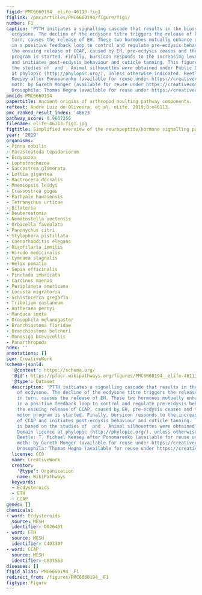 ```yaml
---
figid: PMC6660194__elife-46113-fig1
figlink: /pmc/articles/PMC6660194/figure/fig1/
number: F1
caption: 'PTTH initiates a signalling cascade that results in the biosynthesis of
  ecdysone. The decline of the ecdysone titre triggers the release of ETH that, in
  turn, causes the release of EH. These two hormones mutually enhance one another
  in a positive feedback loop to control and regulate pre-ecdysis behaviour. With
  the ensuing release of CCAP, caused by EH, pre-ecdysis ceases and the ecdysis motor
  program is started. Finally, bursicon responds to the increasing levels of CCAP
  and initiates post-ecdysis behaviour and cuticle tanning. This figure is based on
  the studies of  and . Animal silhouettes were obtained under Public Domain licence
  at phylopic (http://phylopic.org/), unless otherwise indicated. Beetle: T. Michael
  Keesey after Ponomarenko (available for reuse under https://creativecommons.org/publicdomain/zero/1.0/);
  moth: by Gareth Monger (available for reuse under https://creativecommons.org/licenses/by/3.0/);
  Drosophila: Thomas Hegna (available for reuse under https://creativecommons.org/publicdomain/zero/1.0/).'
pmcid: PMC6660194
papertitle: Ancient origins of arthropod moulting pathway components.
reftext: André Luiz de Oliveira, et al. eLife. 2019;8:e46113.
pmc_ranked_result_index: '48623'
pathway_score: 0.9607256
filename: elife-46113-fig1.jpg
figtitle: Simplified overview of the neuropeptide/hormone signalling pathway at moulting
year: '2019'
organisms:
- Pinna nobilis
- Parasteatoda tepidariorum
- Ecdysozoa
- Lophotrochozoa
- Saccostrea glomerata
- Lottia gigantea
- Bactrocera dorsalis
- Mnemiopsis leidyi
- Crassostrea gigas
- Parhyale hawaiensis
- Tetranychus urticae
- Bilateria
- Deuterostomia
- Nematostella vectensis
- Orbicella faveolata
- Panonychus citri
- Stylophora pistillata
- Caenorhabditis elegans
- Dirofilaria immitis
- Hirudo medicinalis
- Lymnaea stagnalis
- Helix pomatia
- Sepia officinalis
- Pinctada imbricata
- Carcinus maenas
- Periplaneta americana
- Locusta migratoria
- Schistocerca gregaria
- Tribolium castaneum
- Antheraea pernyi
- Manduca sexta
- Drosophila melanogaster
- Branchiostoma floridae
- Branchiostoma belcheri
- Monosiga brevicollis
- Panarthropoda
ndex: ''
annotations: []
seo: CreativeWork
schema-jsonld:
  '@context': https://schema.org/
  '@id': https://pfocr.wikipathways.org/figures/PMC6660194__elife-46113-fig1.html
  '@type': Dataset
  description: 'PTTH initiates a signalling cascade that results in the biosynthesis
    of ecdysone. The decline of the ecdysone titre triggers the release of ETH that,
    in turn, causes the release of EH. These two hormones mutually enhance one another
    in a positive feedback loop to control and regulate pre-ecdysis behaviour. With
    the ensuing release of CCAP, caused by EH, pre-ecdysis ceases and the ecdysis
    motor program is started. Finally, bursicon responds to the increasing levels
    of CCAP and initiates post-ecdysis behaviour and cuticle tanning. This figure
    is based on the studies of  and . Animal silhouettes were obtained under Public
    Domain licence at phylopic (http://phylopic.org/), unless otherwise indicated.
    Beetle: T. Michael Keesey after Ponomarenko (available for reuse under https://creativecommons.org/publicdomain/zero/1.0/);
    moth: by Gareth Monger (available for reuse under https://creativecommons.org/licenses/by/3.0/);
    Drosophila: Thomas Hegna (available for reuse under https://creativecommons.org/publicdomain/zero/1.0/).'
  license: CC0
  name: CreativeWork
  creator:
    '@type': Organization
    name: WikiPathways
  keywords:
  - Ecdysteroids
  - ETH
  - CCAP
genes: []
chemicals:
- word: Ecdysteroids
  source: MESH
  identifier: D026461
- word: ETH
  source: MESH
  identifier: C403307
- word: CCAP
  source: MESH
  identifier: C037553
diseases: []
figid_alias: PMC6660194__F1
redirect_from: /figures/PMC6660194__F1
figtype: Figure
---
```

